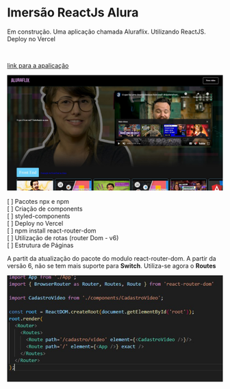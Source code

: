# Imersão ReactJs Alura 

<p>
  Em construção. Uma aplicação chamada Aluraflix. Utilizando ReactJS. Deploy no Vercel
</p><br>

[link para a apalicação](https://aluraflix-liard.vercel.app/)

<img src=".src/../src/assets/img/template.jpg" alt="template">

[ ] Pacotes npx e npm <br>
[ ] Criação de components <br>
[ ] styled-components <br>
[ ] Deploy no Vercel <br>
[ ] npm install react-router-dom <br>
[ ] Utilização de rotas (router Dom - v6) <br>
[ ] Estrutura de Páginas <br>

<p>
  A partit da atualização do pacote do modulo react-router-dom. A partir da versão 6, não se tem mais suporte para <strong>Switch</strong>. Utiliza-se agora o <strong>Routes</strong>
</p>

<img src="./src/assets/img/react-router-dom.jpg" alt="react router dom exemplo">
